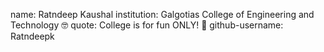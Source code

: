 name: Ratndeep Kaushal
institution: Galgotias College of Engineering and Technology 🤓
quote: College is for fun ONLY! 👻
github-username: Ratndeepk
